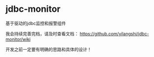 # jdbc-monitor
基于驱动的jdbc监控和报警组件

我会持续完善完档，请及时查看文档：
https://github.com/yilangshi/jdbc-monitor/wiki

开发之前一定要有明确的思路和具体的设计！
